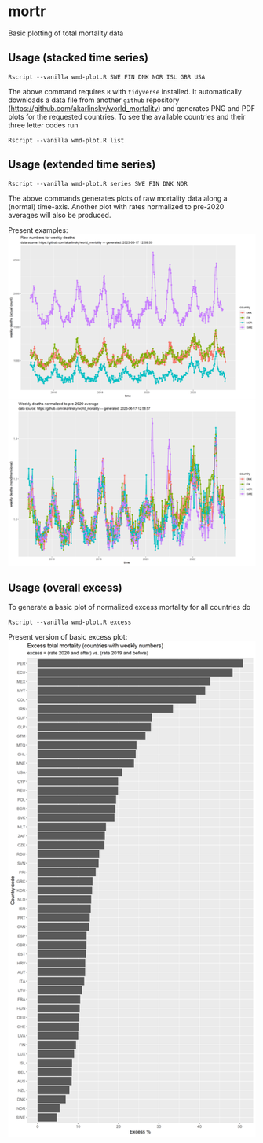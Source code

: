 # mortr
Basic plotting of total mortality data

## Usage (stacked time series)
```
Rscript --vanilla wmd-plot.R SWE FIN DNK NOR ISL GBR USA
```

The above command requires `R` with `tidyverse` installed. It automatically downloads a data file from another `github` repository (https://github.com/akarlinsky/world_mortality) and generates PNG and PDF plots for the requested countries. To see the available countries and their three letter codes run
```
Rscript --vanilla wmd-plot.R list
```

## Usage (extended time series)
```
Rscript --vanilla wmd-plot.R series SWE FIN DNK NOR 
```

The above commands generates plots of raw mortality data along a (normal) time-axis. Another plot with rates normalized to pre-$2020$ averages will also be produced.

Present examples:
![scandinavia-series-raw](raw-series-combined.png)
![scandinavia-series-hat](normalized-series-combined.png)

## Usage (overall excess)
To generate a basic plot of normalized excess mortality for all countries do
```
Rscript --vanilla wmd-plot.R excess
```

Present version of basic excess plot:
![excess-summary](excess-summary.png) 
